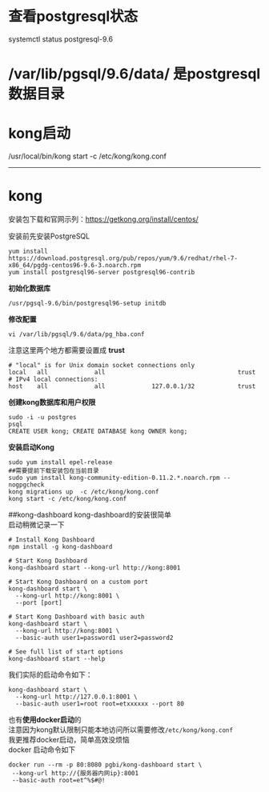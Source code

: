 # 查看postgresql状态
systemctl status postgresql-9.6

# /var/lib/pgsql/9.6/data/ 是postgresql数据目录

# kong启动
/usr/local/bin/kong start -c /etc/kong/kong.conf





------------------------------------------------------
# kong

安装包下载和官网示列：https://getkong.org/install/centos/

安装前先安装PostgreSQL

```
yum install https://download.postgresql.org/pub/repos/yum/9.6/redhat/rhel-7-x86_64/pgdg-centos96-9.6-3.noarch.rpm
yum install postgresql96-server postgresql96-contrib
```
**初始化数据库**
```
/usr/pgsql-9.6/bin/postgresql96-setup initdb
```

**修改配置**

```
vi /var/lib/pgsql/9.6/data/pg_hba.conf
```
注意这里两个地方都需要设置成 **trust**
```
# "local" is for Unix domain socket connections only
local   all             all                                     trust
# IPv4 local connections:
host    all             all             127.0.0.1/32            trust

```

**创建kong数据库和用户权限**

```
sudo -i -u postgres
psql
CREATE USER kong; CREATE DATABASE kong OWNER kong;
```


**安装启动Kong**

```
sudo yum install epel-release
##需要提前下载安装包在当前目录
sudo yum install kong-community-edition-0.11.2.*.noarch.rpm --nogpgcheck
kong migrations up  -c /etc/kong/kong.conf
kong start -c /etc/kong/kong.conf
```


##kong-dashboard
kong-dashboard的安装很简单  
启动稍微记录一下

```
# Install Kong Dashboard
npm install -g kong-dashboard

# Start Kong Dashboard
kong-dashboard start --kong-url http://kong:8001

# Start Kong Dashboard on a custom port
kong-dashboard start \
  --kong-url http://kong:8001 \
  --port [port]

# Start Kong Dashboard with basic auth
kong-dashboard start \
  --kong-url http://kong:8001 \
  --basic-auth user1=password1 user2=password2

# See full list of start options
kong-dashboard start --help
```
我们实际的启动命令如下：  
```
kong-dashboard start \
  --kong-url http://127.0.0.1:8001 \
  --basic-auth user1=root root=etxxxxxx --port 80
```
 
 也有**使用docker启动**的  
 注意因为kong默认限制只能本地访问所以需要修改`/etc/kong/kong.conf`  
 我更推荐docker启动，简单高效没烦恼  
 docker 启动命令如下
 ```
 docker run --rm -p 80:8080 pgbi/kong-dashboard start \
  --kong-url http://{服务器内网ip}:8001
  --basic-auth root=et^%$#@!
 ```